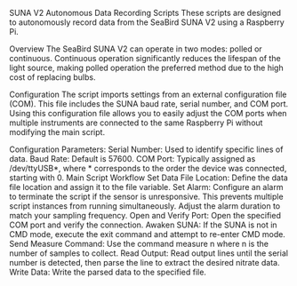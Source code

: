 SUNA V2 Autonomous Data Recording Scripts
These scripts are designed to autonomously record data from the SeaBird SUNA V2 using a Raspberry Pi.

Overview
The SeaBird SUNA V2 can operate in two modes: polled or continuous. Continuous operation significantly reduces the lifespan of the light source, making polled operation the preferred method due to the high cost of replacing bulbs.

Configuration
The script imports settings from an external configuration file (COM). This file includes the SUNA baud rate, serial number, and COM port. Using this configuration file allows you to easily adjust the COM ports when multiple instruments are connected to the same Raspberry Pi without modifying the main script.

Configuration Parameters:
Serial Number: Used to identify specific lines of data.
Baud Rate: Default is 57600.
COM Port: Typically assigned as /dev/ttyUSB*, where * corresponds to the order the device was connected, starting with 0.
Main Script Workflow
Set Data File Location: Define the data file location and assign it to the file variable.
Set Alarm: Configure an alarm to terminate the script if the sensor is unresponsive. This prevents multiple script instances from running simultaneously. Adjust the alarm duration to match your sampling frequency.
Open and Verify Port: Open the specified COM port and verify the connection.
Awaken SUNA:
If the SUNA is not in CMD mode, execute the exit command and attempt to re-enter CMD mode.
Send Measure Command: Use the command measure n where n is the number of samples to collect.
Read Output: Read output lines until the serial number is detected, then parse the line to extract the desired nitrate data.
Write Data: Write the parsed data to the specified file.
